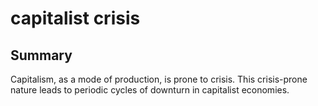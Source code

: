# capitalist crisis



## Summary

Capitalism, as a mode of production, is prone to crisis. This crisis-prone nature leads to periodic cycles of downturn in capitalist economies.
